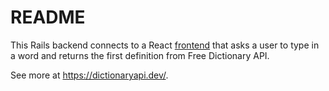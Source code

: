 # README

This Rails backend connects to a React [frontend]("https://github.com/sararsaurus/dictionary-frontend") that asks a user to type in a word and returns the first definition from Free Dictionary API.

See more at https://dictionaryapi.dev/.
